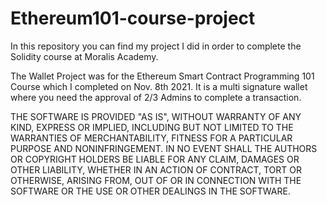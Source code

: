 # Ethereum101-course-project

In this repository you can find my project I did in order to complete the Solidity course at Moralis Academy.

The Wallet Project was for the Ethereum Smart Contract Programming 101 Course which I completed on Nov. 8th 2021.
It is a multi signature wallet where you need the approval of 2/3 Admins to complete a transaction.


THE SOFTWARE IS PROVIDED "AS IS", WITHOUT WARRANTY OF ANY KIND, EXPRESS OR
IMPLIED, INCLUDING BUT NOT LIMITED TO THE WARRANTIES OF MERCHANTABILITY,
FITNESS FOR A PARTICULAR PURPOSE AND NONINFRINGEMENT. IN NO EVENT SHALL THE
AUTHORS OR COPYRIGHT HOLDERS BE LIABLE FOR ANY CLAIM, DAMAGES OR OTHER
LIABILITY, WHETHER IN AN ACTION OF CONTRACT, TORT OR OTHERWISE, ARISING FROM,
OUT OF OR IN CONNECTION WITH THE SOFTWARE OR THE USE OR OTHER DEALINGS IN
THE SOFTWARE.
